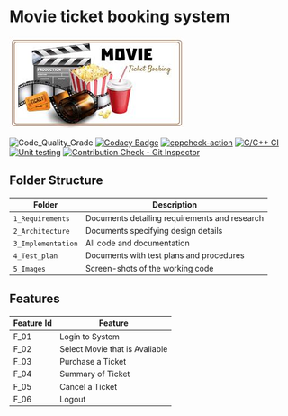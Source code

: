 # Movie ticket booking system

![Banner](https://github.com/cpganiger/M1_MovieBookingSystem/blob/main/1_Requirements/banner.png)

<!--
Visit [Pages for Report -optional](using github.io option)


Build | Code Quality | Unity | [Git Inspector](using github.io option)
------|----------|-------|--------------
 To be added | To be added | To be added | To be added

-->

![Code_Quality_Grade](https://www.code-inspector.com/project/27638/status/svg)
[![Codacy Badge](https://app.codacy.com/project/badge/Grade/5ecd85a2c4234d69affd5a4d5d96af52)](https://www.codacy.com/gh/cpganiger/M1_MovieBookingSystem/dashboard?utm_source=github.com&amp;utm_medium=referral&amp;utm_content=cpganiger/M1_MovieBookingSystem&amp;utm_campaign=Badge_Grade)
[![cppcheck-action](https://github.com/cpganiger/M1_MovieBookingSystem/actions/workflows/cppcheck.yml/badge.svg)](https://github.com/cpganiger/M1_MovieBookingSystem/actions/workflows/cppcheck.yml)
[![C/C++ CI](https://github.com/cpganiger/M1_MovieBookingSystem/actions/workflows/c-build.yml/badge.svg)](https://github.com/cpganiger/M1_MovieBookingSystem/actions/workflows/c-build.yml)
[![Unit testing](https://github.com/cpganiger/M1_MovieBookingSystem/actions/workflows/unit-test.yml/badge.svg)](https://github.com/cpganiger/M1_MovieBookingSystem/actions/workflows/unit-test.yml)
[![Contribution Check - Git Inspector](https://github.com/cpganiger/M1_MovieBookingSystem/actions/workflows/gitinspector.yml/badge.svg)](https://github.com/cpganiger/M1_MovieBookingSystem/actions/workflows/gitinspector.yml)

## Folder Structure
Folder             | Description
-------------------| -----------------------------------------
`1_Requirements`   | Documents detailing requirements and research
`2_Architecture`   | Documents specifying design details
`3_Implementation` | All code and documentation
`4_Test_plan`      | Documents with test plans and procedures
`5_Images`         | Screen-shots of the working code
##  Features
| Feature Id | Feature |
| -----------|---------|
|F_01| Login to System | |
|F_02|Select Movie that is Avaliable |
|F_03| Purchase a Ticket |
|F_04| Summary of Ticket |
|F_05| Cancel a Ticket |
|F_06| Logout |

<!--

## Contributors List and Summary

PS Number. |  Name              |    Features         | Issuess Raised |Issues Resolved|No Test Cases|Test Case Pass
-----------|--------------------|---------------------|----------------|---------------|-------------|--------------
`10349`    | chetan p ganiger   | Feature A, B etc    | X No           | X No          |X No   |X No     
   -->
<!--
## Challenges Faced and How Was It Overcome

1. ABC
2. BCD
3. ...
4. ...



